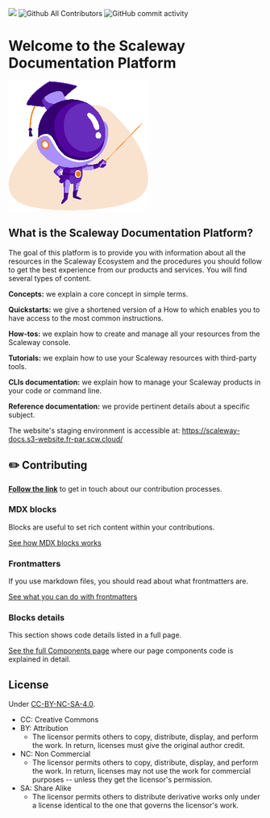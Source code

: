 ![](https://img.shields.io/badge/documentation-Scaleway-rebeccapurple)
![Github All Contributors](https://img.shields.io/github/all-contributors/scaleway/docs-content)
![GitHub commit activity](https://img.shields.io/github/commit-activity/w/scaleway/docs-content)

# Welcome to the Scaleway Documentation Platform

![](./docs/images/prof_mascotte@2x.png)

## What is the Scaleway Documentation Platform?

The goal of this platform is to provide you with information about all the resources in the Scaleway Ecosystem and the procedures you should follow to get the best experience from our products and services. You will find several types of content.

**Concepts:** we explain a core concept in simple terms.

**Quickstarts:** we give a shortened version of a How to which enables you to have access to the most common instructions.

**How-tos:** we explain how to create and manage all your resources from the Scaleway console.

**Tutorials:** we explain how to use your Scaleway resources with third-party tools.

**CLIs documentation:** we explain how to manage your Scaleway products in your code or command line.

**Reference documentation:** we provide pertinent details about a specific subject.

The website's staging environment is accessible at: https://scaleway-docs.s3-website.fr-par.scw.cloud/

## ✏️ **Contributing**

[**Follow the link**](./docs/CONTRIBUTING.md) to get in touch about our contribution processes.

### MDX blocks

Blocks are useful to set rich content within your contributions.

[See how MDX blocks works](./docs/CONTRIBUTING.md#mdx-blocks)

### Frontmatters

If you use markdown files, you should read about what frontmatters are.

[See what you can do with frontmatters](./docs/CONTRIBUTING.md#frontmatters)

### Blocks details

This section shows code details listed in a full page.

[See the full Components page](https://scaleway-docs.s3-website.fr-par.scw.cloud/components/) where our page components code is explained in detail.

## License

Under [CC-BY-NC-SA-4.0](https://fr.wikipedia.org/wiki/Licence_Creative_Commons).

- CC: Creative Commons
- BY: Attribution
  - The licensor permits others to copy, distribute, display, and perform the work. In return, licenses must give the original author credit.
- NC: Non Commercial
  - The licensor permits others to copy, distribute, display, and perform the work. In return, licenses may not use the work for commercial purposes -- unless they get the licensor's permission.
- SA: Share Alike
  - The licensor permits others to distribute derivative works only under a license identical to the one that governs the licensor's work.
